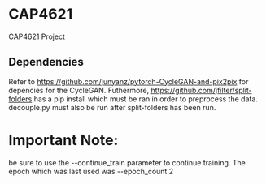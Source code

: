 # CAP4621
CAP4621 Project

## Dependencies 
Refer to https://github.com/junyanz/pytorch-CycleGAN-and-pix2pix for depencies for the CycleGAN.
Futhermore, https://github.com/jfilter/split-folders has a pip install which must be ran in order to preprocess the data.
decouple.py must also be run after split-folders has been run.

# Important Note:
be sure to use the --continue_train parameter to continue training. The epoch which was last used was --epoch_count 2
